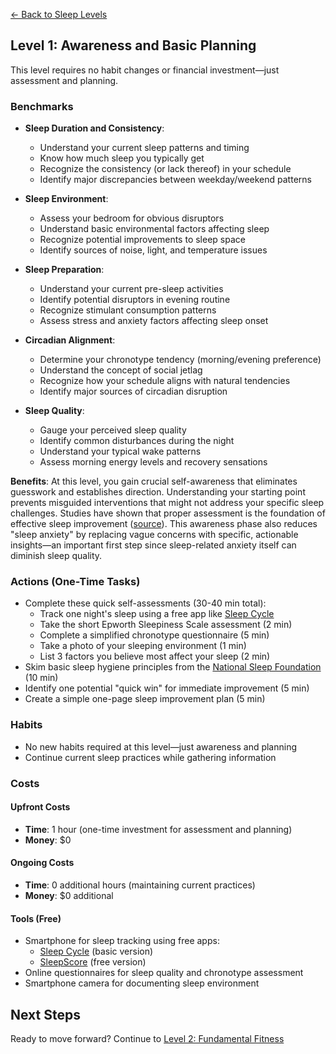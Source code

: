 [← Back to Sleep Levels](../)
## Level 1: Awareness and Basic Planning

This level requires no habit changes or financial investment—just assessment and planning.

### Benchmarks
- **Sleep Duration and Consistency**: 
  - Understand your current sleep patterns and timing
  - Know how much sleep you typically get
  - Recognize the consistency (or lack thereof) in your schedule
  - Identify major discrepancies between weekday/weekend patterns

- **Sleep Environment**: 
  - Assess your bedroom for obvious disruptors
  - Understand basic environmental factors affecting sleep
  - Recognize potential improvements to sleep space
  - Identify sources of noise, light, and temperature issues

- **Sleep Preparation**: 
  - Understand your current pre-sleep activities
  - Identify potential disruptors in evening routine
  - Recognize stimulant consumption patterns
  - Assess stress and anxiety factors affecting sleep onset

- **Circadian Alignment**: 
  - Determine your chronotype tendency (morning/evening preference)
  - Understand the concept of social jetlag
  - Recognize how your schedule aligns with natural tendencies
  - Identify major sources of circadian disruption

- **Sleep Quality**: 
  - Gauge your perceived sleep quality
  - Identify common disturbances during the night
  - Understand your typical wake patterns
  - Assess morning energy levels and recovery sensations

**Benefits**: At this level, you gain crucial self-awareness that eliminates guesswork and establishes direction. Understanding your starting point prevents misguided interventions that might not address your specific sleep challenges. Studies have shown that proper assessment is the foundation of effective sleep improvement ([source](https://aasm.org/)). This awareness phase also reduces "sleep anxiety" by replacing vague concerns with specific, actionable insights—an important first step since sleep-related anxiety itself can diminish sleep quality.

### Actions (One-Time Tasks)
- Complete these quick self-assessments (30-40 min total):
  - Track one night's sleep using a free app like [Sleep Cycle](https://www.sleepcycle.com/)
  - Take the short Epworth Sleepiness Scale assessment (2 min)
  - Complete a simplified chronotype questionnaire (5 min)
  - Take a photo of your sleeping environment (1 min)
  - List 3 factors you believe most affect your sleep (2 min)
- Skim basic sleep hygiene principles from the [National Sleep Foundation](https://www.sleepfoundation.org/) (10 min)
- Identify one potential "quick win" for immediate improvement (5 min)
- Create a simple one-page sleep improvement plan (5 min)

### Habits
- No new habits required at this level—just awareness and planning
- Continue current sleep practices while gathering information

### Costs
#### Upfront Costs
- **Time**: 1 hour (one-time investment for assessment and planning)
- **Money**: $0

#### Ongoing Costs
- **Time**: 0 additional hours (maintaining current practices)
- **Money**: $0 additional

#### Tools (Free)
- Smartphone for sleep tracking using free apps:
  * [Sleep Cycle](https://www.sleepcycle.com/) (basic version)
  * [SleepScore](https://www.sleepscore.com/) (free version)
- Online questionnaires for sleep quality and chronotype assessment
- Smartphone camera for documenting sleep environment

## Next Steps
Ready to move forward? Continue to [Level 2: Fundamental Fitness](level-2)
